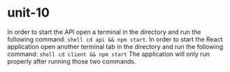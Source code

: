 # unit-10
In order to start the API open a terminal in the directory and run the following command:
```shell cd api && npm start```.
In order to start the React application open another terminal tab in the directory and run the following command:
```shell cd client && npm start```
The application will only run properly after running those two commands.
